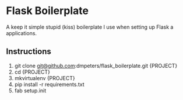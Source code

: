 # Flask Boilerplate

A keep it simple stupid (kiss) boilerplate I use when setting up Flask a applications.


## Instructions

1. git clone git@github.com:dmpeters/flask_boilerplate.git {PROJECT}
2. cd {PROJECT}
3. mkvirtualenv {PROJECT}
4. pip install -r requirements.txt
5. fab setup.init
